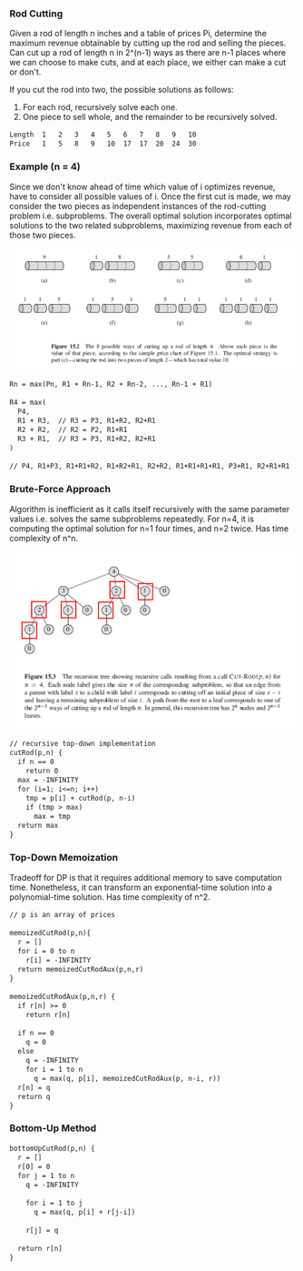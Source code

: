### Rod Cutting

Given a rod of length n inches and a table of prices Pi, determine the maximum revenue obtainable by cutting up the rod and selling the pieces. Can cut up a rod of length n in 2^(n-1) ways as there are n-1 places where we can choose to make cuts, and at each place, we either can make a cut or don't.

If you cut the rod into two, the possible solutions as follows:
1. For each rod, recursively solve each one.
2. One piece to sell whole, and the remainder to be recursively solved.

``` 
Length  1   2   3   4   5   6   7   8   9   10
Price   1   5   8   9   10  17  17  20  24  30
```

### Example (n = 4)

Since we don't know ahead of time which value of i optimizes revenue, have to consider all possible values of i. Once the first cut is made, we may consider the two pieces as independent instances of the rod-cutting problem i.e. subproblems. The overall optimal solution incorporates optimal solutions to the two related subproblems, maximizing revenue from each of those two pieces.

<img src="../../images/dp-rod-cutting-example.PNG" >

```
Rn = max(Pn, R1 + Rn-1, R2 + Rn-2, ..., Rn-1 + R1)

R4 = max(
  P4,
  R1 + R3,  // R3 = P3, R1+R2, R2+R1
  R2 + R2,  // R2 = P2, R1+R1
  R3 + R1,  // R3 = P3, R1+R2, R2+R1
)

// P4, R1+P3, R1+R1+R2, R1+R2+R1, R2+R2, R1+R1+R1+R1, P3+R1, R2+R1+R1 
```

### Brute-Force Approach

Algorithm is inefficient as it calls itself recursively with the same parameter values i.e. solves the same subproblems repeatedly. For n=4, it is computing the optimal solution for n=1 four times, and n=2 twice. Has time complexity of n^n.

<img src="../../images/dp-brute-force.PNG" >

```
// recursive top-down implementation
cutRod(p,n) {
  if n == 0
    return 0
  max = -INFINITY
  for (i=1; i<=n; i++)
    tmp = p[i] + cutRod(p, n-i)
    if (tmp > max)
      max = tmp
  return max
}
```

### Top-Down Memoization

Tradeoff for DP is that it requires additional memory to save computation time. Nonetheless, it can transform an exponential-time solution into a polynomial-time solution. Has time complexity of n^2.

```
// p is an array of prices

memoizedCutRod(p,n){
  r = []
  for i = 0 to n
    r[i] = -INFINITY
  return memoizedCutRodAux(p,n,r)
}

memoizedCutRodAux(p,n,r) {
  if r[n] >= 0
    return r[n]
  
  if n == 0
    q = 0
  else
    q = -INFINITY
    for i = 1 to n
      q = max(q, p[i], memoizedCutRodAux(p, n-i, r))
  r[n] = q
  return q
}
```

### Bottom-Up Method

```
bottomUpCutRod(p,n) {
  r = []
  r[0] = 0
  for j = 1 to n
    q = -INFINITY
    
    for i = 1 to j
      q = max(q, p[i] + r[j-i])
    
    r[j] = q
  
  return r[n]      
}
```
